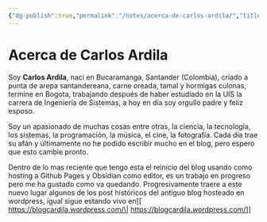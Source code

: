 ```yaml
---
{"dg-publish":true,"permalink":"/notes/acerca-de-carlos-ardila/","title":"Acerca de Carlos Ardila","tags":["page"],"created":"2025-03-10T12:30:21.607-05:00","updated":"2025-03-10T20:47:28.464-05:00"}
---
```


# Acerca de Carlos Ardila

Soy **Carlos Ardila**, nací en Bucaramanga, Santander (Colombia), criado a punta de arepa santandereana, carne oreada, tamal y hormigas culonas, termine en Bogota, trabajando después de haber estudiado en la UIS la carrera de Ingeniería de Sistemas, a hoy en día soy orgullo padre y feliz esposo. 

Soy un apasionado de muchas cosas entre otras, la ciencia, la tecnología, los sistemas, la programación, la música, el cine, la fotografía. Cada día trae su afán y últimamente no he podido escribir mucho en el blog, pero espero que esto cambie pronto.

Dentro de lo mas reciente que tengo esta el reinicio del blog usando como hosting a Github Pages y Obsidian como editor, es un trabajo en progreso pero me ha gustado como va quedando. Progresivamente traere a este nuevo lugar algunos de los post históricos del antiguo blog hosteado en wordpress, igual sigue estando vivo en[[ https://blogcardila.wordpress.com/\| https://blogcardila.wordpress.com/]]



